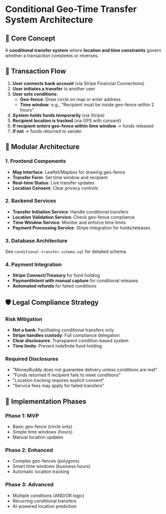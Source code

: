 # Conditional Geo-Time Transfer System Architecture

## 🧠 Core Concept
A **conditional transfer system** where **location and time constraints** govern whether a transaction completes or reverses.

## 🔁 Transaction Flow

1. **User connects bank account** (via Stripe Financial Connections)
2. **User initiates a transfer** to another user
3. **User sets conditions**:
   - **Geo-fence**: Draw circle on map or enter address
   - **Time window**: e.g., "Recipient must be inside geo-fence within 2 hours"
4. **System holds funds temporarily** (via Stripe)
5. **Recipient location is tracked** (via GPS with consent)
6. **If recipient enters geo-fence within time window** → funds released
7. **If not** → funds returned to sender

## 🧩 Modular Architecture

### 1. Frontend Components
- **Map Interface**: Leaflet/Mapbox for drawing geo-fence
- **Transfer Form**: Set time window and recipient
- **Real-time Status**: Live transfer updates
- **Location Consent**: Clear privacy controls

### 2. Backend Services
- **Transfer Initiation Service**: Handle conditional transfers
- **Location Validation Service**: Check geo-fence compliance  
- **Time Window Service**: Monitor and enforce time limits
- **Payment Processing Service**: Stripe integration for holds/releases

### 3. Database Architecture
See `conditional-transfer-schema.sql` for detailed schema

### 4. Payment Integration
- **Stripe Connect/Treasury** for fund holding
- **PaymentIntent with manual capture** for conditional releases
- **Automated refunds** for failed conditions

## 🛡️ Legal Compliance Strategy

### Risk Mitigation
- **Not a bank**: Facilitating conditional transfers only
- **Stripe handles custody**: Full compliance delegation
- **Clear disclosures**: Transparent condition-based system
- **Time limits**: Prevent indefinite fund holding

### Required Disclosures
- "MoneyBuddy does not guarantee delivery unless conditions are met"
- "Funds returned if recipient fails to meet conditions"
- "Location tracking requires explicit consent"
- "Service fees may apply for failed transfers"

## 🚀 Implementation Phases

### Phase 1: MVP
- Basic geo-fence (circle only)
- Simple time windows (hours)
- Manual location updates

### Phase 2: Enhanced
- Complex geo-fences (polygons)
- Smart time windows (business hours)
- Automatic location tracking

### Phase 3: Advanced
- Multiple conditions (AND/OR logic)
- Recurring conditional transfers
- AI-powered location prediction
